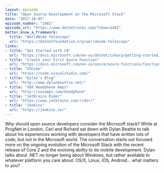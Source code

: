 ```yaml
---
layout: episode
title: "Open Source Development on the Microsoft Stack"
date: "2017-10-05"
episode_number: "1482"
episode_url: "https://www.dotnetrocks.com/?show=1482"
better_know_a_framework:
  title: "WorldWide Telescope"
  url: "https://dotnetfoundation.org/worldwide-telescope"
links:
- title: "Get Started with C#"
  url: "https://docs.microsoft.com/en-us/dotnet/csharp/getting-started/"
- title: "Create your First Azure Function"
  url: "https://docs.microsoft.com/en-us/azure/azure-functions/functions-create-first-azure-function"
- title: "VSCode"
  url: "https://code.visualstudio.com/"
- title: "Dylan's Blog"
  url: "http://www.dylanbeattie.net/"
- title: "VOX Headphone Amps"
  url: "http://voxamps.com/headphone"
- title: "JetBrains Rider"
  url: "https://www.jetbrains.com/rider/"
- title: "Jenkins"
  url: "https://jenkins.io/"
---
```


Why should open source developers consider the Microsoft stack? While at ProgNet in London, Carl and Richard sat down with Dylan Beattie to talk about his experiences working with developers that have written lots of code, but not in the Microsoft world. The conversation starts out focused more on the ongoing evolution of the Microsoft Stack with the recent release of Core 2 and the evolving ability to do mobile development. Dylan talks about .NET no longer being about Windows, but rather available to whatever platform you care about: OS/X, Linux, iOS, Android... what matters to you?
